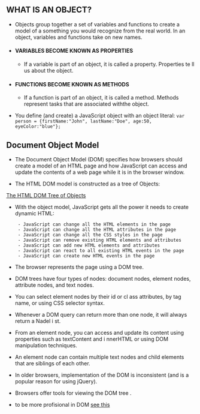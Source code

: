 ## WHAT IS AN OBJECT? ##

- Objects group together a set of variables and functions to create a model of a something you would recognize from the real world. In an object, variables and functions take on new names.

- #### VARIABLES BECOME KNOWN AS PROPERTIES ####
    - If a variable is part of an object, it is called a
property. Properties te ll us about the object.


- #### FUNCTIONS BECOME KNOWN AS METHODS ####
    - If a function is part of an object, it is called a method.
Methods represent tasks that are associated withthe object.


- You define (and create) a JavaScript object with an object literal:
`var person = {firstName:"John", lastName:"Doe", age:50, eyeColor:"blue"};`

## Document Object Model ##

- The Document Object Model (DOM) specifies how browsers should create a model of an HTML page and how JavaScript can access and update the
contents of a web page while it is in the browser window.

- The HTML DOM model is constructed as a tree of Objects:

[The HTML DOM Tree of Objects](https://www.w3schools.com/js/pic_htmltree.gif)

- With the object model, JavaScript gets all the power it needs to create dynamic HTML:

       - JavaScript can change all the HTML elements in the page
       - JavaScript can change all the HTML attributes in the page
       - JavaScript can change all the CSS styles in the page
       - JavaScript can remove existing HTML elements and attributes
       - JavaScript can add new HTML elements and attributes
       - JavaScript can react to all existing HTML events in the page
       - JavaScript can create new HTML events in the page

- The browser represents the page using a DOM tree.

- DOM trees have four types of nodes: document nodes,
element nodes, attribute nodes, and text nodes.

- You can select element nodes by their id or cl ass
attributes, by tag name, or using CSS selector syntax.

- Whenever a DOM query can return more than one
node, it will always return a Nadel i st.

- From an element node, you can access and update its
content using properties such as textContent and
i nnerHTML or using DOM manipulation techniques.

- An element node can contain multiple text nodes and
child elements that are siblings of each other.

- In older browsers, implementation of the DOM is
inconsistent (and is a popular reason for using jQuery).

- Browsers offer tools for viewing the DOM tree .

- to be more profisional in DOM [see this](https://developer.mozilla.org/en-US/docs/Web/API/Document_Object_Model/Introduction)

